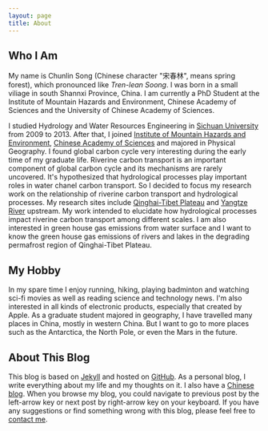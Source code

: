 ```yaml
---
layout: page
title: About
---
```



## Who I Am

My name is Chunlin Song (Chinese character "宋春林", means spring forest), which pronounced like *Tren-lean Soong*. I was born in a small viliage in south Shannxi  Province, China. I am currently a PhD Student at the Institute of Mountain Hazards and Environment, Chinese Academy of Sciences and the University of Chinese Academy of Sciences. 

I studied Hydrology and Water Resources Engineering in [Sichuan University](http://www.scu.edu.cn/) from 2009 to 2013. After that, I joined [Institute of Mountain Hazards and Environment](http://english.imde.cas.cn/), [Chinese Academy of Sciences](http://english.cas.cn/) and majored in Physical Geography. I found global carbon cycle very interesting during the early time of my graduate life. Riverine carbon transport  is an important component of global carbon cycle and its mechanisms are rarely uncovered. It's hypothesized that hydrological processes play important roles in water chanel carbon transport. So I decided to focus my research work on the relationship of riverine carbon transport and hydrological processes. My research sites include [Qinghai-Tibet Plateau](https://en.wikipedia.org/wiki/Tibetan_Plateau) and [Yangtze River](https://en.wikipedia.org/wiki/Yangtze) upstream. My work intended to elucidate how hydrological processes impact riverine carbon transport among different scales. I am also interested in green house gas emissions from water surface and I want to know the green house gas emissions of rivers and lakes in the degrading permafrost region of Qinghai-Tibet Plateau.


## My Hobby 

In my spare time I enjoy running, hiking, playing badminton and watching sci-fi movies as well as reading science and technology news. I'm also interested in all kinds of electronic products, especially that created by Apple. As a graduate student majored in geography, I have travelled many places in China, mostly in western China. But I want to go to more places such as the Antarctica, the North Pole, or even the Mars in the future.

## About This Blog

This blog is based on [Jekyll](https://github.com/mojombo/jekyll) and hosted on [GitHub](https://github.com/songchunlin). As a personal blog, I write everything about my life and my thoughts on it. I also have a [Chinese blog](http://songchunlin.net). When you browse my blog, you could navigate to previous post by the left-arrow key or next post by right-arrow key on your keyboard. If you have any suggestions or find something wrong with this blog, please feel free to [contact me](mailto:scl@songchunlin.net). 